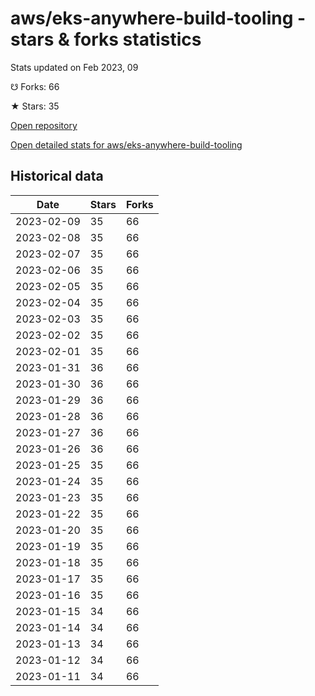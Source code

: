 # aws/eks-anywhere-build-tooling - stars & forks statistics

Stats updated on Feb 2023, 09

☋ Forks: 66

★ Stars: 35

[Open repository](https://github.com/aws/eks-anywhere-build-tooling)

[Open detailed stats for aws/eks-anywhere-build-tooling](https://reviewgithub.com/rep/aws/eks-anywhere-build-tooling)

## Historical data
| Date | Stars | Forks |
|------|-------|-------|
| 2023-02-09 | 35 | 66 | 
| 2023-02-08 | 35 | 66 | 
| 2023-02-07 | 35 | 66 | 
| 2023-02-06 | 35 | 66 | 
| 2023-02-05 | 35 | 66 | 
| 2023-02-04 | 35 | 66 | 
| 2023-02-03 | 35 | 66 | 
| 2023-02-02 | 35 | 66 | 
| 2023-02-01 | 35 | 66 | 
| 2023-01-31 | 36 | 66 | 
| 2023-01-30 | 36 | 66 | 
| 2023-01-29 | 36 | 66 | 
| 2023-01-28 | 36 | 66 | 
| 2023-01-27 | 36 | 66 | 
| 2023-01-26 | 36 | 66 | 
| 2023-01-25 | 35 | 66 | 
| 2023-01-24 | 35 | 66 | 
| 2023-01-23 | 35 | 66 | 
| 2023-01-22 | 35 | 66 | 
| 2023-01-20 | 35 | 66 | 
| 2023-01-19 | 35 | 66 | 
| 2023-01-18 | 35 | 66 | 
| 2023-01-17 | 35 | 66 | 
| 2023-01-16 | 35 | 66 | 
| 2023-01-15 | 34 | 66 | 
| 2023-01-14 | 34 | 66 | 
| 2023-01-13 | 34 | 66 | 
| 2023-01-12 | 34 | 66 | 
| 2023-01-11 | 34 | 66 | 

